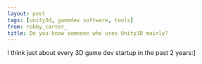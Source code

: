 ```yaml
---
layout: post
tags: [unity3d, gamedev software, tools]
from: robby_carter_
title: Do you know someone who uses Unity3D mainly?
---
```

I think just about every 3D game dev startup in the past 2 years:]
